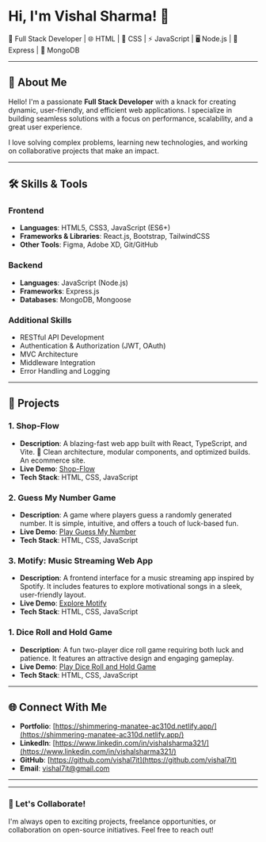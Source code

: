 # Hi, I'm Vishal Sharma! 👋

🚀 Full Stack Developer | 🌐 HTML | 🎨 CSS | ⚡ JavaScript | 🖥️ Node.js | 🔧 Express | 💾 MongoDB

---

## 🌟 About Me

Hello! I'm a passionate **Full Stack Developer** with a knack for creating dynamic, user-friendly, and efficient web applications. I specialize in building seamless solutions with a focus on performance, scalability, and a great user experience.

I love solving complex problems, learning new technologies, and working on collaborative projects that make an impact.

---

## 🛠️ Skills & Tools

### Frontend
- **Languages**: HTML5, CSS3, JavaScript (ES6+)
- **Frameworks & Libraries**: React.js, Bootstrap, TailwindCSS
- **Other Tools**: Figma, Adobe XD, Git/GitHub

### Backend
- **Languages**: JavaScript (Node.js)
- **Frameworks**: Express.js
- **Databases**: MongoDB, Mongoose

### Additional Skills
- RESTful API Development
- Authentication & Authorization (JWT, OAuth)
- MVC Architecture
- Middleware Integration
- Error Handling and Logging

---

## 🔨 Projects

### 1. **Shop-Flow**
- **Description**: A blazing-fast web app built with React, TypeScript, and Vite. 🚀 Clean architecture, modular components, and optimized builds. An ecommerce site.
- **Live Demo**: [Shop-Flow](https://cerulean-raindrop-ec69fb.netlify.app/)
- **Tech Stack**: HTML, CSS, JavaScript

### 2. **Guess My Number Game**
- **Description**: A game where players guess a randomly generated number. It is simple, intuitive, and offers a touch of luck-based fun.
- **Live Demo**: [Play Guess My Number](https://guess-my-number-game-mini.netlify.app/)
- **Tech Stack**: HTML, CSS, JavaScript

### 3. **Motify: Music Streaming Web App**
- **Description**: A frontend interface for a music streaming app inspired by Spotify. It includes features to explore motivational songs in a sleek, user-friendly layout.
- **Live Demo**: [Explore Motify](https://strong-puffpuff-919c4d.netlify.app/)
- **Tech Stack**: HTML, CSS, JavaScript

### 1. **Dice Roll and Hold Game**
- **Description**: A fun two-player dice roll game requiring both luck and patience. It features an attractive design and engaging gameplay.
- **Live Demo**: [Play Dice Roll and Hold Game](https://dice-roll-mini-game.netlify.app/)
- **Tech Stack**: HTML, CSS, JavaScript
---

## 🌐 Connect With Me

- **Portfolio**: [https://shimmering-manatee-ac310d.netlify.app/](https://shimmering-manatee-ac310d.netlify.app/)
- **LinkedIn**: [https://www.linkedin.com/in/vishalsharma321/](https://www.linkedin.com/in/vishalsharma321/)
- **GitHub**: [https://github.com/vishal7it](https://github.com/vishal7it)
- **Email**: [vishal7it@gmail.com](mailto:vishal7it@gmail.com)

---



---

### 🎯 Let's Collaborate!

I'm always open to exciting projects, freelance opportunities, or collaboration on open-source initiatives. Feel free to reach out!
